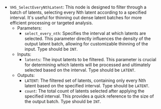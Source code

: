 - `VHS_SelectEveryNthLatent`: This node is designed to filter through a batch of latents, selecting every Nth latent according to a specified interval. It's useful for thinning out dense latent batches for more efficient processing or targeted analysis.
    - Parameters:
        - `select_every_nth`: Specifies the interval at which latents are selected. This parameter directly influences the density of the output latent batch, allowing for customizable thinning of the input. Type should be `INT`.
    - Inputs:
        - `latents`: The input latents to be filtered. This parameter is crucial for determining which latents will be processed and ultimately selected based on the interval. Type should be `LATENT`.
    - Outputs:
        - `LATENT`: The filtered set of latents, containing only every Nth latent based on the specified interval. Type should be `LATENT`.
        - `count`: The total count of latents selected after applying the specified interval. This provides a quick reference to the size of the output batch. Type should be `INT`.
